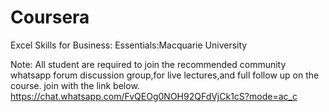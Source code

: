 # Coursera
Excel Skills for Business: Essentials:Macquarie University

Note: All student are required to join the recommended community whatsapp forum discussion group,for live lectures,and full follow up on the course. join with the link below.
https://chat.whatsapp.com/FvQEOg0NOH92QFdVjCk1cS?mode=ac_c

